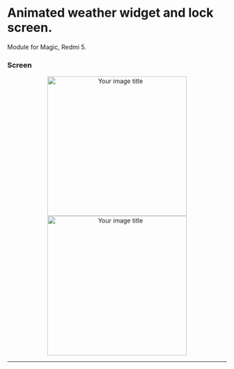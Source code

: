 # Animated weather widget and lock screen.
Module for Magic, Redmi 5.

### Screen
<p align="center">
<img src="https://i.imgur.com/V2U7dFU.jpg" alt="Your image title" width="320"/>   <img src="https://i.imgur.com/QQuFUEZ.jpg" alt="Your image title" width="320"/>
</p>


---
